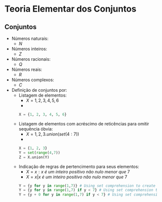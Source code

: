 # Teoria Elementar dos Conjuntos
## Conjuntos
- Números naturais: 
    - $N$
- Números inteiros:
    - $Z$
- Números racionais:
    - $Q$
- Números reais:
    - $R$
- Números complexos:
    - $C$
- Definição de conjuntos por:
    - Listagem de elementos: 
        - $X = {1, 2, 3, 4, 5, 6}$
        - 
        ```python title="Python code ..."
        X = {1, 2, 3, 4, 5, 6}
        ```
    - Listagem de elementos com acréscimo de reticências para omitir sequência óbvia: 
        - $X = {1, 2, 3}.union(set(4:7))$
        - 
        ```python title="Python code ..."
        X = {1, 2, 3}
        Y = set(range(4,7))
        Z = X.union(Y)
        ```
    - Indicação de regras de pertencimento para seus elementos:
        - $X = { x : x\ é\ um\ inteiro\ positivo\ não\ nulo\ menor\ que\ 7}$
        - $X = { x | x\ é\ um\ inteiro\ positivo\ não\ nulo\ menor\ que\ 7}$  
        ```python title="Python code ..."
        Y = {y for y in range(1,7)} # Using set comprehension to create a new set
        Y = {y for y in range(1,7) if y < 7} # Using set comprehension to create a new set
        Y = {y + 0 for y in range(1,7) if y < 7} # Using set comprehension to create a new set
        ```
